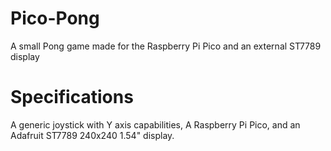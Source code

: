 # Pico-Pong
A small Pong game made for the Raspberry Pi Pico and an external ST7789 display
# Specifications
A generic joystick with Y axis capabilities, A Raspberry Pi Pico, and an Adafruit ST7789 240x240 1.54" display.
